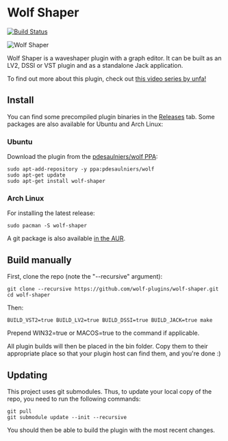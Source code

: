 # Wolf Shaper
[![Build Status](https://travis-ci.org/wolf-plugins/wolf-shaper.svg?branch=master)](https://travis-ci.org/wolf-plugins/wolf-shaper)

![Wolf Shaper](https://raw.githubusercontent.com/wolf-plugins/wolf-shaper/master/plugins/wolf-shaper/Screenshot.png)

Wolf Shaper is a waveshaper plugin with a graph editor. It can be built as an LV2, DSSI or VST plugin and as a standalone Jack application.

To find out more about this plugin, check out [this video series by unfa!](https://www.youtube.com/watch?v=2NViimz9Tnw)

## Install

You can find some precompiled plugin binaries in the [Releases](https://github.com/wolf-plugins/wolf-shaper/releases) tab. Some packages are also available for Ubuntu and Arch Linux:

### Ubuntu
Download the plugin from the [pdesaulniers/wolf PPA](https://launchpad.net/~pdesaulniers/+archive/ubuntu/wolf):
```
sudo apt-add-repository -y ppa:pdesaulniers/wolf
sudo apt-get update
sudo apt-get install wolf-shaper
```
### Arch Linux
For installing the latest release:
```
sudo pacman -S wolf-shaper
```
A git package is also available [in the AUR](https://aur.archlinux.org/packages/wolf-shaper-git/).

## Build manually

First, clone the repo (note the "--recursive" argument):

```
git clone --recursive https://github.com/wolf-plugins/wolf-shaper.git
cd wolf-shaper
```

Then:

```
BUILD_VST2=true BUILD_LV2=true BUILD_DSSI=true BUILD_JACK=true make
```

Prepend WIN32=true or MACOS=true to the command if applicable.

All plugin builds will then be placed in the bin folder. Copy them to their appropriate place so that your plugin host can find them, and you're done :)

## Updating

This project uses git submodules. Thus, to update your local copy of the repo, you need to run the following commands:
```
git pull
git submodule update --init --recursive
```
You should then be able to build the plugin with the most recent changes.
